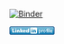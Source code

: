 [![Binder](https://mybinder.org/badge_logo.svg)](https://mybinder.org/v2/gh/dlodola/public/HEAD)

[![LinkedIn](li.jpeg)](https://www.linkedin.com/in/domenico-lodola/)
